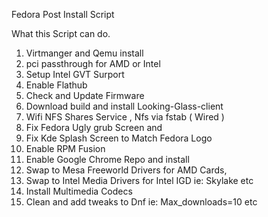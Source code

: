 Fedora Post Install Script

What this Script can do. 
1. Virtmanger and Qemu install
2. pci passthrough for AMD or Intel
3. Setup Intel GVT Surport
4. Enable Flathub
5. Check and Update Firmware
6. Download build and install Looking-Glass-client
7. Wifi NFS Shares Service , Nfs via fstab ( Wired )
8. Fix Fedora Ugly grub Screen and
9. Fix Kde Splash Screen to Match Fedora Logo
10. Enable RPM Fusion
11. Enable Google Chrome Repo and install
12. Swap to Mesa Freeworld Drivers for AMD Cards,
13. Swap to Intel Media Drivers for Intel IGD ie: Skylake etc
14. Install Multimedia Codecs
15. Clean and add tweaks to Dnf ie: Max_downloads=10 etc


